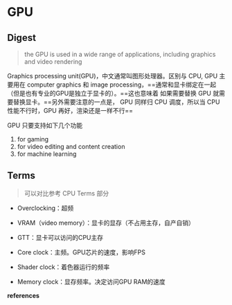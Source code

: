 # GPU

## Digest

> the GPU is used in a wide range of applications, including graphics and video rendering  

Graphics processing unit(GPU)，中文通常叫图形处理器。区别与 CPU, GPU 主要用在 computer graphics 和 image processing，==通常和显卡绑定在一起（但是也有专业的GPU是独立于显卡的）。==这也意味着 如果需要替换 GPU 就需要替换显卡。==另外需要注意的一点是， GPU 同样归 CPU 调度，所以当 CPU 性能不行时，GPU 再好，渲染还是一样不行==

GPU 只要支持如下几个功能

1. for gaming
2. for video editing and content creation
3. for machine learning

## Terms

> 可以对比参考 CPU Terms 部分

- Overclocking：超频

- VRAM（video memory）：显卡的显存（不占用主存，自产自销）

- GTT：显卡可以访问的CPU主存

- Core clock：主频。GPU芯片的速度，影响FPS

- Shader clock：着色器运行的频率

- Memory clock：显存频率。决定访问GPU RAM的速度

  

**references**

[^1]:https://www.easypc.io/gpu-memory-clock-speed/
[^2]:https://happyseeker.github.io/kernel/2016/03/01/about-Video-Memory.html
[^3]:https://zhuanlan.zhihu.com/p/217881237

[^4]:https://www.intel.com/content/www/us/en/products/docs/processors/what-is-a-gpu.html
